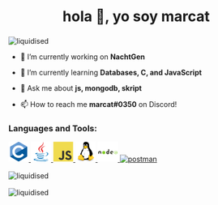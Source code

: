<h1 align="center">hola 👋, yo soy marcat</h1>
<!--- hola mi amigo -->
<h3 align="center"></h3>

<p align="left"> <img src="https://komarev.com/ghpvc/?username=liquidised&label=Profile%20views&color=0e75b6&style=flat" alt="liquidised" /> </p>

- 🔭 I’m currently working on **NachtGen**

- 🌱 I’m currently learning **Databases, C, and JavaScript**

- 💬 Ask me about **js, mongodb, skript**

- 📫 How to reach me **marcat#0350** on Discord!

<p align="left">
</p>

<h3 align="left">Languages and Tools:</h3>
<p align="left"> <a href="https://www.cprogramming.com/" target="_blank" rel="noreferrer"> <img src="https://raw.githubusercontent.com/devicons/devicon/master/icons/c/c-original.svg" alt="c" width="40" height="40"/> </a> <a href="https://www.java.com" target="_blank" rel="noreferrer"> <img src="https://raw.githubusercontent.com/devicons/devicon/master/icons/java/java-original.svg" alt="java" width="40" height="40"/> </a> <a href="https://developer.mozilla.org/en-US/docs/Web/JavaScript" target="_blank" rel="noreferrer"> <img src="https://raw.githubusercontent.com/devicons/devicon/master/icons/javascript/javascript-original.svg" alt="javascript" width="40" height="40"/> </a> <a href="https://www.linux.org/" target="_blank" rel="noreferrer"> <img src="https://raw.githubusercontent.com/devicons/devicon/master/icons/linux/linux-original.svg" alt="linux" width="40" height="40"/> </a> <a href="https://nodejs.org" target="_blank" rel="noreferrer"> <img src="https://raw.githubusercontent.com/devicons/devicon/master/icons/nodejs/nodejs-original-wordmark.svg" alt="nodejs" width="40" height="40"/> </a> <a href="https://postman.com" target="_blank" rel="noreferrer"> <img src="https://www.vectorlogo.zone/logos/getpostman/getpostman-icon.svg" alt="postman" width="40" height="40"/> </a> </p>

<p><img align="center" src="https://github-readme-stats.vercel.app/api/top-langs?username=liquidised&show_icons=true&locale=en&layout=compact" alt="liquidised" /></p>

<p><img align="center" src="https://github-readme-streak-stats.herokuapp.com/?user=liquidised&" alt="liquidised" /></p>
